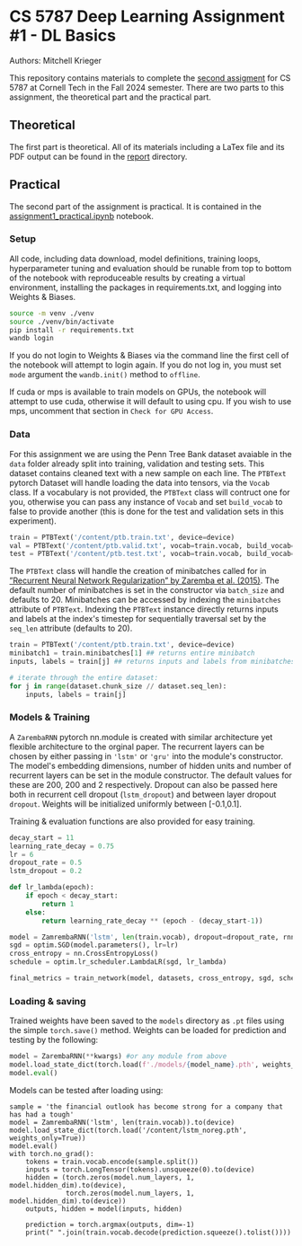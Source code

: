 # CS 5787 Deep Learning Assignment #1 - DL Basics

Authors: Mitchell Krieger

This repository contains materials to complete the [second assigment](./CS%205787%20-%20EX%202.pdf) for CS 5787 at Cornell Tech in the Fall 2024 semester. There are two parts to this assignment, the theoretical part and the practical part. 

## Theoretical

The first part is theoretical. All of its materials including a LaTex file and its PDF output can be found in the [report](./report/) directory.

## Practical

The second part of the assignment is practical. It is contained in the [assignment1_practical.ipynb](./assignment1_practical.ipynb) notebook. 

### Setup
All code, including data download, model definitions, training loops, hyperparameter tuning and evaluation should be runable from top to bottom of the notebook with reproduceable results by creating a virtual environment, installing the packages in requirements.txt, and logging into Weights & Biases.

```bash
source -m venv ./venv
source ./venv/bin/activate
pip install -r requirements.txt
wandb login
```

If you do not login to Weights & Biases via the command line the first cell of the notebook will attempt to login again. If you do not log in, you must set `mode` argument the `wandb.init()` method to `offline`. 

If cuda or mps is available to train models on GPUs, the notebook will attempt to use cuda, otherwise it will default to using cpu. If you wish to use mps, uncomment that section in `Check for GPU Access`.

### Data

For this assignment we are using the Penn Tree Bank dataset avaiable in the `data` folder already split into training, validation and testing sets. This dataset contains cleaned text with a new sample on each line. The `PTBText` pytorch Dataset will handle loading the data into tensors, via the `Vocab` class. If a vocabulary is not provided, the `PTBText` class will contruct one for you, otherwise you can pass any instance of `Vocab` and set `build_vocab` to false to provide another (this is done for the test and validation sets in this experiment). 

```python
train = PTBText('/content/ptb.train.txt', device=device)
val = PTBText('/content/ptb.valid.txt', vocab=train.vocab, build_vocab=False, device=device)
test = PTBText('/content/ptb.test.txt', vocab=train.vocab, build_vocab=False, device=device)

```


The `PTBText` class will handle the creation of minibatches called for in [”Recurrent Neural Network Regularization” by Zaremba et al. (2015)](https://arxiv.org/pdf/1409.2329). The default number of minibatches is set in the constructor via `batch_size` and defaults to 20. Minibatches can be accessed by indexing the `minibatches` attribute of `PTBText`. Indexing the `PTBText` instance directly returns inputs and labels at the index's timestep for sequentially traversal set by the `seq_len` attribute (defaults to 20). 

```python
train = PTBText('/content/ptb.train.txt', device=device)
minibatch1 = train.minibatches[1] ## returns entire minibatch
inputs, labels = train[j] ## returns inputs and labels from minibatches at timestep j

# iterate through the entire dataset:
for j in range(dataset.chunk_size // dataset.seq_len):
    inputs, labels = train[j] 

```


### Models & Training

A `ZarembaRNN` pytorch nn.module is created with similar architecture yet flexible architecture to the orginal paper. The recurrent layers can be chosen by either passing in `'lstm'` or `'gru'` into the module's constructor. The model's embedding dimensions, number of hidden units and number of recurrent layers can be set in the module constructor. The default values for these are 200, 200 and 2 respectively. Dropout can also be passed here both in recurrent cell dropout (`lstm_dropout`) and between layer dropout `dropout`. Weights will be initialized uniformly between [-0.1,0.1].

Training & evaluation functions are also provided for easy training.

```python
decay_start = 11
learning_rate_decay = 0.75
lr = 6
dropout_rate = 0.5
lstm_dropout = 0.2

def lr_lambda(epoch):
    if epoch < decay_start:
        return 1
    else:
        return learning_rate_decay ** (epoch - (decay_start-1))

model = ZamrembaRNN('lstm', len(train.vocab), dropout=dropout_rate, rnn_dropout=lstm_dropout).to(device)
sgd = optim.SGD(model.parameters(), lr=lr)
cross_entropy = nn.CrossEntropyLoss()
schedule = optim.lr_scheduler.LambdaLR(sgd, lr_lambda)

final_metrics = train_network(model, datasets, cross_entropy, sgd, schedule, device, 25, 500)
```


### Loading & saving

Trained weights have been saved to the `models` directory as `.pt` files using the simple `torch.save()` method. Weights can be loaded for prediction and testing by the following:

```python
model = ZarembaRNN(**kwargs) #or any module from above
model.load_state_dict(torch.load(f'./models/{model_name}.pth', weights_only=True))
model.eval()
```

Models can be tested after loading using:
```
sample = 'the financial outlook has become strong for a company that has had a tough'
model = ZamrembaRNN('lstm', len(train.vocab)).to(device)
model.load_state_dict(torch.load('/content/lstm_noreg.pth', weights_only=True))
model.eval()
with torch.no_grad():
    tokens = train.vocab.encode(sample.split())
    inputs = torch.LongTensor(tokens).unsqueeze(0).to(device)
    hidden = (torch.zeros(model.num_layers, 1, model.hidden_dim).to(device), 
              torch.zeros(model.num_layers, 1, model.hidden_dim).to(device))
    outputs, hidden = model(inputs, hidden)

    prediction = torch.argmax(outputs, dim=-1)
    print(" ".join(train.vocab.decode(prediction.squeeze().tolist())))
```
